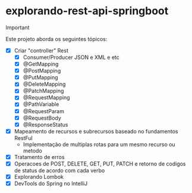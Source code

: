 
# explorando-rest-api-springboot
>[!IMPORTANT]
>Este projeto aborda os seguintes tópicos:
> - [x] Criar "controller" Rest
>   - [x] Consumer/Producer JSON e XML e etc
>   - [x] @GetMapping
>   - [x] @PostMapping
>   - [x] @PutMapping
>   - [x] @DeleteMapping
>   - [x] @PatchMapping
>   - [x] @RequestMapping
>   - [x] @PathVariable
>   - [x] @RequestParam
>   - [x] @RequestBody
>   - [x] @ResponseStatus
> - [x] Mapeamento de recursos e subrecursos baseado no fundamentos RestFul
>   - Implementação de multiplas rotas para um mesmo recurso ou metodo
> - [x] Tratamento de erros
> - [x] Operacoes de POST, DELETE, GET, PUT, PATCH e retorno de codigos de status de acordo com cada verbo
> - [x] Explorando Lombok
> - [x] DevTools do Spring no IntelliJ